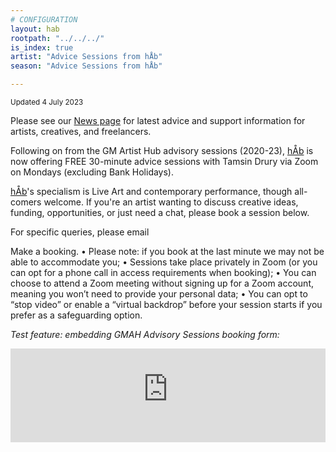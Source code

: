 ```yaml
---
# CONFIGURATION
layout: hab
rootpath: "../../../"
is_index: true
artist: "Advice Sessions from hÅb"
season: "Advice Sessions from hÅb"

---
```

<small>Updated 4 July 2023</small>        
        
Please see our [News page](/news/#artists) for latest advice and support information for artists, creatives, and freelancers.         

Following on from the GM Artist Hub advisory sessions (2020-23), [hÅb](/hab) is now offering FREE 30-minute advice sessions with Tamsin Drury via Zoom on Mondays (excluding Bank Holidays).

[hÅb](/hab)'s specialism is Live Art and contemporary performance, though all-comers welcome. If you're an artist wanting to discuss creative ideas, funding, opportunities, or just need a chat, please book a session below.

For specific queries, please email 
         

Make a booking.
• Please note: if you book at the last minute we may not be able to accommodate you;
• Sessions take place privately in Zoom (or you can opt for a phone call in access requirements when booking);
• You can choose to attend a Zoom meeting without signing up for a Zoom account, meaning you won’t need to provide your personal data;
• You can opt to “stop video” or enable a “virtual backdrop” before your session starts if you prefer as a safeguarding option.

*Test feature: embedding GMAH Advisory Sessions booking form:*        
<iframe src="https://app.squarespacescheduling.com/schedule.php?owner=" title="Schedule Appointment" width="100%" frameBorder="0"></iframe><script src="https://embed.acuityscheduling.com/js/embed.js" type="text/javascript"></script>         
